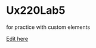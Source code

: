 # Ux220Lab5
for practice with custom elements

[Edit here](https://diy-pwa.dev/~/gh/rathesa/Ux220Lab5)
